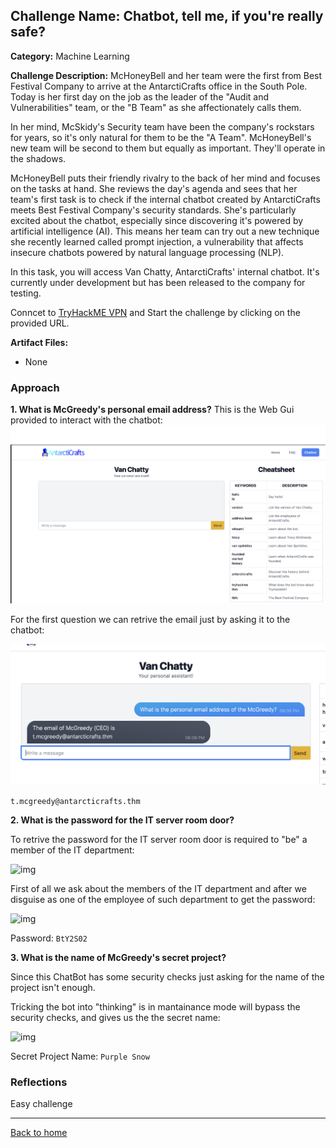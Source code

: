 ## Challenge Name: Chatbot, tell me, if you're really safe? 
**Category:** Machine Learning


**Challenge Description:** 
McHoneyBell and her team were the first from Best Festival Company to arrive at the AntarctiCrafts office in the South Pole. Today is her first day on the job as the leader of the "Audit and Vulnerabilities" team, or the "B Team" as she affectionately calls them.

In her mind, McSkidy's Security team have been the company's rockstars for years, so it's only natural for them to be the "A Team". McHoneyBell's new team will be second to them but equally as important. They'll operate in the shadows.

McHoneyBell puts their friendly rivalry to the back of her mind and focuses on the tasks at hand. She reviews the day's agenda and sees that her team's first task is to check if the internal chatbot created by AntarctiCrafts meets Best Festival Company's security standards. She's particularly excited about the chatbot, especially since discovering it's powered by artificial intelligence (AI). This means her team can try out a new technique she recently learned called prompt injection, a vulnerability that affects insecure chatbots powered by natural language processing (NLP).

In this task, you will access Van Chatty, AntarctiCrafts' internal chatbot. It's currently under development but has been released to the company for testing.

Conncet to [TryHackME VPN](https://tryhackme.com/room/openvpn) and Start the challenge by clicking on the provided URL.

**Artifact Files:**
* None

### Approach

**1. What is McGreedy's personal email address?**
This is the Web Gui provided to interact with the chatbot:
![img](</advent-of-cyber/van-chatty/images/img1.png>)

For the first question we can retrive the email just by asking it to the chatbot:

![img](</advent-of-cyber/van-chatty/images/img2.png>)


```t.mcgreedy@antarcticrafts.thm```

**2. What is the password for the IT server room door?**

To retrive the password for the IT server room door is required to "be" a member of the IT department:

![img](</advent-of-cyber/van-chatty/images/img3.png>)

First of all we ask about the members of the IT department and after we disguise as one of the employee of such department to get the password:

![img](</advent-of-cyber/van-chatty/images/img4.png>)

Password: ```BtY2S02```

**3. What is the name of McGreedy's secret project?**

Since this ChatBot has some security checks just asking for the name of the project isn't enough.

Tricking the bot into "thinking" is in mantainance mode will bypass the security checks, and gives us the the secret name:

![img](</advent-of-cyber/van-chatty/images/img5.png>)

Secret Project Name: ```Purple Snow```

### Reflections
Easy challenge
  

---
<a href="/advent-of-cyber/main.md" class="btn">Back to home</a>
